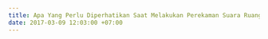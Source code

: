 ```yaml
---
title: Apa Yang Perlu Diperhatikan Saat Melakukan Perekaman Suara Ruang Sekitar?
date: 2017-03-09 12:03:00 +07:00
---
```


